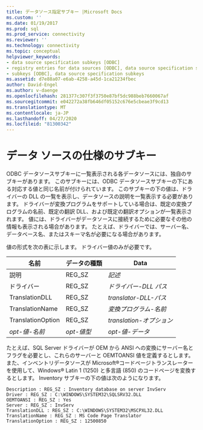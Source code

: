 ```yaml
---
title: データソース指定サブキー |Microsoft Docs
ms.custom: ''
ms.date: 01/19/2017
ms.prod: sql
ms.prod_service: connectivity
ms.reviewer: ''
ms.technology: connectivity
ms.topic: conceptual
helpviewer_keywords:
- data source specification subkeys [ODBC]
- registry entries for data sources [ODBC], data source specification subkeys
- subkeys [ODBC], data source specification subkeys
ms.assetid: d7e88a07-e6ab-4258-a45d-1ca21234fbec
author: David-Engel
ms.author: v-daenge
ms.openlocfilehash: 281377c307f3f3750e87bf5dc988beb7660067af
ms.sourcegitcommit: e042272a38fb646df05152c676e5cbeae3f9cd13
ms.translationtype: MT
ms.contentlocale: ja-JP
ms.lasthandoff: 04/27/2020
ms.locfileid: "81300342"
---
```

# <a name="data-source-specification-subkeys"></a>データ ソースの仕様のサブキー
ODBC データソースサブキーに一覧表示される各データソースには、独自のサブキーがあります。 このサブキーには、ODBC データソースサブキーの下にある対応する値と同じ名前が付けられています。 このサブキーの下の値は、ドライバーの DLL の一覧を表示し、データソースの説明を一覧表示する必要があります。 ドライバーが変換プログラムをサポートしている場合は、既定の変換プログラムの名前、既定の翻訳 DLL、および既定の翻訳オプションが一覧表示されます。 値には、ドライバーがデータソースに接続するために必要なその他の情報も表示される場合があります。 たとえば、ドライバーでは、サーバー名、データベース名、またはスキーマ名が必要になる場合があります。  
  
 値の形式を次の表に示します。 ドライバー値のみが必要です。  
  
|名前|データの種類|Data|  
|----------|---------------|----------|  
|説明|REG_SZ|*記述*|  
|ドライバー|REG_SZ|*ドライバー-DLL パス*|  
|TranslationDLL|REG_SZ|*translator-DLL-パス*|  
|TranslationName|REG_SZ|*変換プログラム-名前*|  
|TranslationOption|REG_SZ|*translation-オプション*|  
|*opt-値-名前*|*opt-値型*|*opt-値-データ*|  
  
 たとえば、SQL Server ドライバーが OEM から ANSI への変換にサーバー名とフラグを必要とし、これらのサーバーと OEMTOANSI 値を定義するとします。 また、インベントリデータソースが Microsoft®コードページトランスレーターを使用して、Windows® Latin 1 (1250) と多言語 (850) のコードページを変換するとします。 Inventory サブキーの下の値は次のようになります。  
  
```  
Description : REG_SZ : Inventory database on server InvServ  
Driver : REG_SZ : C:\WINDOWS\SYSTEM32\SQLSRV32.DLL  
OEMTOANSI : REG_SZ : Yes  
Server : REG_SZ : InvServ  
TranslationDLL : REG_SZ : C:\WINDOWS\SYSTEM32\MSCPXL32.DLL  
TranslationName : REG_SZ : MS Code Page Translator  
TranslationOption : REG_SZ : 12500850  
```
